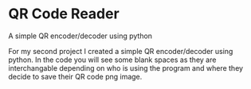 # QR Code Reader
A simple QR encoder/decoder using python

For my second project I created a simple QR encoder/decoder using python. In the code you will see some blank spaces as they are interchangable depending on who is using the program and where they decide to save their QR code png image.
